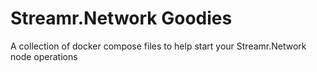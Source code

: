# Streamr.Network Goodies

A collection of docker compose files to help start your Streamr.Network node operations
